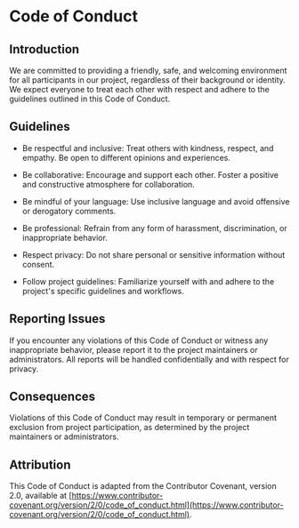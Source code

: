 # Code of Conduct

## Introduction

We are committed to providing a friendly, safe, and welcoming environment for all participants in our project, regardless of their background or identity. We expect everyone to treat each other with respect and adhere to the guidelines outlined in this Code of Conduct.

## Guidelines

- Be respectful and inclusive: Treat others with kindness, respect, and empathy. Be open to different opinions and experiences.

- Be collaborative: Encourage and support each other. Foster a positive and constructive atmosphere for collaboration.

- Be mindful of your language: Use inclusive language and avoid offensive or derogatory comments.

- Be professional: Refrain from any form of harassment, discrimination, or inappropriate behavior.

- Respect privacy: Do not share personal or sensitive information without consent.

- Follow project guidelines: Familiarize yourself with and adhere to the project's specific guidelines and workflows.

## Reporting Issues

If you encounter any violations of this Code of Conduct or witness any inappropriate behavior, please report it to the project maintainers or administrators. All reports will be handled confidentially and with respect for privacy.

## Consequences

Violations of this Code of Conduct may result in temporary or permanent exclusion from project participation, as determined by the project maintainers or administrators.

## Attribution

This Code of Conduct is adapted from the Contributor Covenant, version 2.0, available at [https://www.contributor-covenant.org/version/2/0/code_of_conduct.html](https://www.contributor-covenant.org/version/2/0/code_of_conduct.html).
